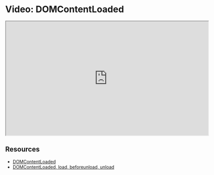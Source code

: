 # Video: DOMContentLoaded

<iframe src="https://player.vimeo.com/video/549502582?title=0&byline=0&portrait=0" width="640" height="360" allowfullscreen="allowfullscreen" allow="autoplay; fullscreen; picture-in-picture"></iframe>

## Resources

- [DOMContentLoaded](https://developer.mozilla.org/en-US/docs/Web/API/Window/DOMContentLoaded_event)
- [DOMContentLoaded, load, beforeunload, unload](https://javascript.info/onload-ondomcontentloaded)

